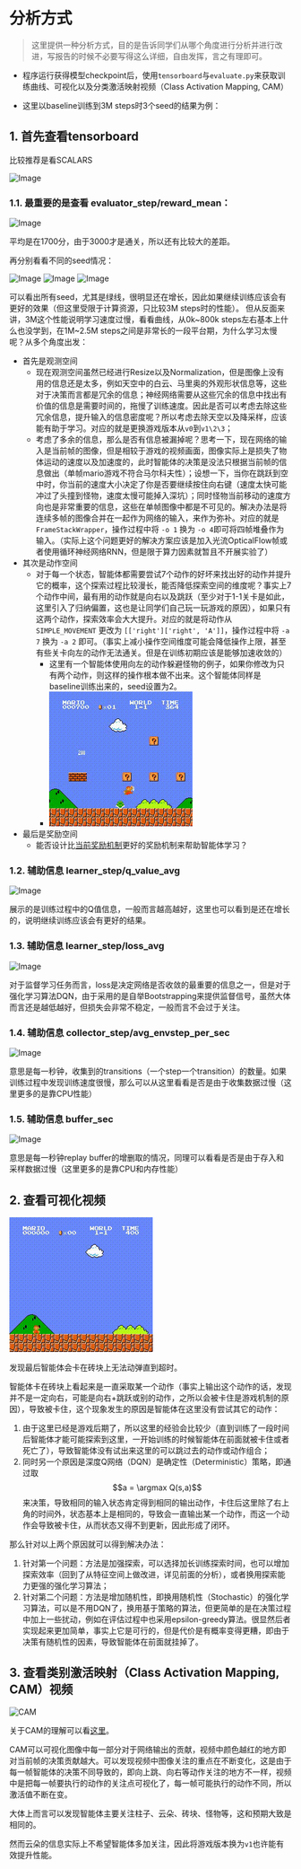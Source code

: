 # 分析方式
> 这里提供一种分析方式，目的是告诉同学们从哪个角度进行分析并进行改进，写报告的时候不必要写得这么详细，自由发挥，言之有理即可。

- 程序运行获得模型checkpoint后，使用`tensorboard`与`evaluate.py`来获取训练曲线、可视化以及分类激活映射视频（Class Activation Mapping, CAM）

- 这里以baseline训练到3M steps时3个seed的结果为例：

## 1. 首先查看tensorboard
比较推荐是看SCALARS

![Image](https://pic4.zhimg.com/80/v2-1add1cc3ded7679eaae56ec65e4b1cbf.png)

### 1.1. 最重要的是查看 evaluator_step/reward_mean：
![Image](https://pic4.zhimg.com/80/v2-383be9c240aaaf8fbbff675a5193cee2.png)

平均是在1700分，由于3000才是通关，所以还有比较大的差距。

再分别看看不同的seed情况：

![Image](https://pic4.zhimg.com/80/v2-7705b98536e9428f26e8ac9bd112fe76.png)
![Image](https://pic4.zhimg.com/80/v2-598a61748e9e1a11c90984006009ce1b.png)
![Image](https://pic4.zhimg.com/80/v2-3f1eaf6591b7817908160f01fb2862b9.png)

可以看出所有seed，尤其是绿线，很明显还在增长，因此如果继续训练应该会有更好的效果（但这里受限于计算资源，只比较3M steps时的性能）。
但从反面来讲，3M这个性能说明学习速度过慢，看看曲线，从0k\~800k steps左右基本上什么也没学到，在1M\~2.5M steps之间是非常长的一段平台期，为什么学习太慢呢？从多个角度出发：
- 首先是观测空间
  - 现在观测空间虽然已经进行Resize以及Normalization，但是图像上没有用的信息还是太多，例如天空中的白云、马里奥的外观形状信息等，这些对于决策而言都是冗余的信息；神经网络需要从这些冗余的信息中找出有价值的信息是需要时间的，拖慢了训练速度。因此是否可以考虑去除这些冗余信息，提升输入的信息密度呢？所以考虑去除天空以及降采样，应该能有助于学习。对应的就是更换游戏版本从`v0`到`v1\2\3`；
  - 考虑了多余的信息，那么是否有信息被漏掉呢？思考一下，现在网络的输入是当前帧的图像，但是相较于游戏的视频画面，图像实际上是损失了物体运动的速度以及加速度的，此时智能体的决策是没法只根据当前帧的信息做出（单帧mario游戏不符合马尔科夫性）；设想一下，当你在跳跃到空中时，你当前的速度大小决定了你是否要继续按住向右键（速度太快可能冲过了头撞到怪物，速度太慢可能掉入深坑）；同时怪物当前移动的速度方向也是非常重要的信息，这些在单帧图像中都是不可见的。解决办法是将连续多帧的图像合并在一起作为网络的输入，来作为弥补。对应的就是 `FrameStackWrapper`，操作过程中将 `-o 1` 换为 `-o 4`即可将四帧堆叠作为输入。（实际上这个问题更好的解决方案应该是加入光流OpticalFlow帧或者使用循环神经网络RNN，但是限于算力因素就暂且不开展实验了）
- 其次是动作空间
  - 对于每一个状态，智能体都需要尝试7个动作的好坏来找出好的动作并提升它的概率，这个探索过程比较漫长，能否降低探索空间的维度呢？事实上7个动作中间，最有用的动作就是向右以及跳跃（至少对于1-1关卡是如此，这里引入了归纳偏置，这也是让同学们自己玩一玩游戏的原因），如果只有这两个动作，探索效率会大大提升。对应的就是将动作从 `SIMPLE_MOVEMENT` 更改为 `[['right']['right', 'A']]`，操作过程中将 `-a 7` 换为 `-a 2` 即可。（事实上减小操作空间维度可能会降低操作上限，甚至有些关卡向左的动作无法通关。但是在训练初期应该是能够加速收敛的）
    - 这里有一个智能体使用向左的动作躲避怪物的例子，如果你修改为只有两个动作，则这样的操作根本做不出来。这个智能体同样是baseline训练出来的，seed设置为2。
    - ![omoshiroi](assets/v0_7a_1o_vis_omoshiroi.gif)
- 最后是奖励空间
  - 能否设计比[当前奖励机制](https://github.com/Kautenja/gym-super-mario-bros)更好的奖励机制来帮助智能体学习？

### 1.2. 辅助信息 learner_step/q_value_avg
![Image](https://pic4.zhimg.com/80/v2-89ffa7fe50e9736b81b49c7a36e80abf.png)

展示的是训练过程中的Q值信息，一般而言越高越好，这里也可以看到是还在增长的，说明继续训练应该会有更好的结果。

### 1.3. 辅助信息 learner_step/loss_avg
![Image](https://pic4.zhimg.com/80/v2-c4bb61be1954b55e9a863a762650b2ac.png)

对于监督学习任务而言，loss是决定网络是否收敛的最重要的信息之一，但是对于强化学习算法DQN，由于采用的是自举Bootstrapping来提供监督信号，虽然大体而言还是越低越好，但损失会非常不稳定，一般而言不会过于关注。

### 1.4. 辅助信息 collector_step/avg_envstep_per_sec
![Image](https://pic4.zhimg.com/80/v2-ac1761831bd51b3176fee354bb79cd65.png)

意思是每一秒钟，收集到的transitions（一个step一个transition）的数量。如果训练过程中发现训练速度很慢，那么可以从这里看看是否是由于收集数据过慢（这里更多的是靠CPU性能）

### 1.5. 辅助信息 buffer_sec
![Image](https://pic4.zhimg.com/80/v2-eef36800374bc232e14a5d8ad9bec441.png)

意思是每一秒钟replay buffer的增删取的情况，同理可以看看是否是由于存入和采样数据过慢（这里更多的是靠CPU和内存性能）

## 2. 查看可视化视频
![vis](assets/v0_7a_1o_vis.gif)

发现最后智能体会卡在砖块上无法动弹直到超时。

智能体卡在砖块上看起来是一直采取某一个动作（事实上输出这个动作的话，发现并不是一定向右，可能是向右+跳跃或别的动作，之所以会被卡住是游戏机制的原因），导致被卡住，这个现象发生的原因是智能体在这里没有尝试其它的动作：
1. 由于这里已经是游戏后期了，所以这里的经验会比较少（直到训练了一段时间后智能体才能可能探索到这里，一开始训练的时候智能体在前面就被卡住或者死亡了），导致智能体没有试出来这里的可以跳过去的动作或动作组合；
2. 同时另一个原因是深度Q网络（DQN）是确定性（Deterministic）策略，即通过取 $$a = \argmax Q(s,a)$$ 来决策，导致相同的输入状态肯定得到相同的输出动作，卡住后这里除了右上角的时间外，状态基本上是相同的，导致会一直输出某一个动作，而这一个动作会导致被卡住，从而状态又得不到更新，因此形成了闭环。

那么针对以上两个原因就可以得到解决办法：
1. 针对第一个问题：方法是加强探索，可以选择加长训练探索时间，也可以增加探索效率（回到了从特征空间上做改进，详见前面的分析），或者换用探索能力更强的强化学习算法；
2. 针对第二个问题：方法是增加随机性，即换用随机性（Stochastic）的强化学习算法，可以是不用DQN了，换用基于策略的算法，但更简单的是在决策过程中加上一些扰动，例如在评估过程中也采用epsilon-greedy算法。很显然后者实现起来更加简单，事实上它是可行的，但是代价是有概率变得更糟，即由于决策有随机性的因素，导致智能体在前面就挂掉了。

## 3. 查看类别激活映射（Class Activation Mapping, CAM）视频
![CAM](assets/CAM.gif)

关于CAM的理解可以看[这里](https://zhuanlan.zhihu.com/p/269702192)。

CAM可以可视化图像中每一部分对于网络输出的贡献，视频中颜色越红的地方即对当前帧的决策贡献越大。可以发现视频中图像关注的重点在不断变化，这是由于每一帧智能体的决策不同导致的，即向上跳、向右等动作关注的地方不一样，视频中是把每一帧要执行的动作的关注点可视化了，每一帧可能执行的动作不同，所以激活值不断在变。

大体上而言可以发现智能体主要关注柱子、云朵、砖块、怪物等，这和预期大致是相同的。

然而云朵的信息实际上不希望智能体多加关注，因此将游戏版本换为`v1`也许能有效提升性能。